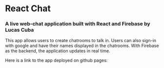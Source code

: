 # React Chat
### A live web-chat application built with React and Firebase by Lucas Cuba

This app allows users to create chatrooms to talk in. Users can also sign-in with google and have their names displayed in the chatrooms. With Firebase as the backend, the application updates in real time.

Here is a link to the app deployed on github pages: 

